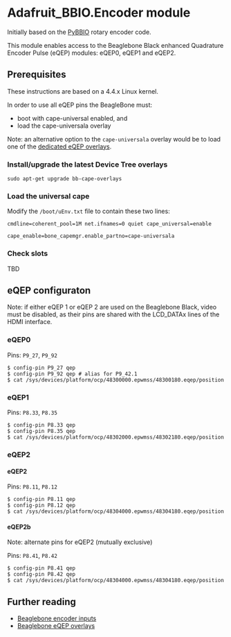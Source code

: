 # Adafruit_BBIO.Encoder module

Initially based on the [PyBBIO](https://github.com/graycatlabs/PyBBIO/bbio/libraries/RotaryEncoder/rotary_encoder.py) rotary encoder code.

This module enables access to the Beaglebone Black enhanced Quadrature Encoder Pulse (eQEP) modules: eQEP0, eQEP1 and eQEP2.

## Prerequisites

These instructions are based on a 4.4.x Linux kernel.

In order to use all eQEP pins the BeagleBone must:

- boot with cape-universal enabled, and
- load the cape-universala overlay

Note: an alternative option to the `cape-universala` overlay would be to load one of the [dedicated eQEP overlays](https://github.com/Teknoman117/beaglebot/tree/master/encoders/dts). 

### Install/upgrade the latest Device Tree overlays

```
sudo apt-get upgrade bb-cape-overlays
```

### Load the universal cape

Modify the `/boot/uEnv.txt` file to contain these two lines: 

```
cmdline=coherent_pool=1M net.ifnames=0 quiet cape_universal=enable
```

```
cape_enable=bone_capemgr.enable_partno=cape-universala
```

### Check slots

TBD

## eQEP configuraton

Note: if either eQEP 1 or eQEP 2 are used on the Beaglebone Black, video must be disabled, as their pins are shared with the LCD_DATAx lines of the HDMI interface.

### eQEP0

Pins: `P9_27`, `P9_92`

```
$ config-pin P9_27 qep
$ config-pin P9_92 qep # alias for P9_42.1
$ cat /sys/devices/platform/ocp/48300000.epwmss/48300180.eqep/position
```

### eQEP1

Pins: `P8.33`, `P8.35`

```
$ config-pin P8.33 qep
$ config-pin P8.35 qep
$ cat /sys/devices/platform/ocp/48302000.epwmss/48302180.eqep/position
```

### eQEP2

#### eQEP2

Pins: `P8.11`, `P8.12`

```
$ config-pin P8.11 qep 
$ config-pin P8.12 qep
$ cat /sys/devices/platform/ocp/48304000.epwmss/48304180.eqep/position
```

#### eQEP2b

Note: alternate pins for eQEP2 (mutually exclusive)

Pins: `P8.41`, `P8.42`

```
$ config-pin P8.41 qep 
$ config-pin P8.42 qep
$ cat /sys/devices/platform/ocp/48304000.epwmss/48304180.eqep/position
```
## Further reading

- [Beaglebone encoder inputs](https://github.com/Teknoman117/beaglebot/tree/master/encoders)
- [Beaglebone eQEP overlays](https://github.com/Teknoman117/beaglebot/tree/master/encoders/dts)
